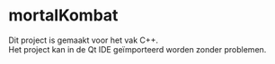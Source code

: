 # mortalKombat
Dit project is gemaakt voor het vak C++.<br>
Het project kan in de Qt IDE geïmporteerd worden zonder problemen.
